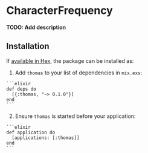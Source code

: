# CharacterFrequency

**TODO: Add description**

## Installation

If [available in Hex](https://hex.pm/docs/publish), the package can be installed as:

  1. Add `thomas` to your list of dependencies in `mix.exs`:

    ```elixir
    def deps do
      [{:thomas, "~> 0.1.0"}]
    end
    ```

  2. Ensure `thomas` is started before your application:

    ```elixir
    def application do
      [applications: [:thomas]]
    end
    ```

